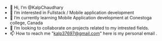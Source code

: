 - 👋 Hi, I’m @KalpChaudhary
- 👀 I’m interested in Fullstack / Mobile application development
- 🌱 I’m currently learning Mobile Application development at Conestoga college, Canada
- 💞️ I’m looking to collaborate on projects related to my intrested fields.
- 📫 How to reach me "kalp37697@gmail.com" here is my personal email .

<!---
KalpChaudhary/KalpChaudhary is a ✨ special ✨ repository because its `README.md` (this file) appears on your GitHub profile.
You can click the Preview link to take a look at your changes.
--->

